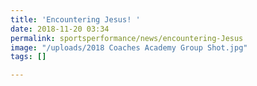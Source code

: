 ```yaml
---
title: 'Encountering Jesus! '
date: 2018-11-20 03:34
permalink: sportsperformance/news/encountering-Jesus
image: "/uploads/2018 Coaches Academy Group Shot.jpg"
tags: []

---
```

